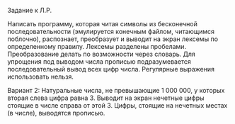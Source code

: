 Задание к Л.Р.

Написать программу, которая читая символы из бесконечной последовательности (эмулируется конечным файлом, читающимся поблочно), распознает, преобразует и выводит на экран лексемы по определенному правилу. Лексемы разделены пробелами. Преобразование делать по возможности через словарь. Для упрощения под выводом числа прописью подразумевается последовательный вывод всех цифр числа. Регулярные выражения использовать нельзя.

Вариант 2:
Натуральные числа, не превышающие 1 000 000, у которых вторая слева цифра равна 3. Выводит на экран нечетные цифры стоящие в числе справа от этой 3. Цифры, стоящие на нечетных местах (в числе), выводятся прописью.
